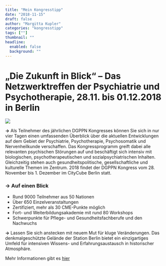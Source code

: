 ```yaml
---
title: "Mein Kongresstipp"
date: "2018-11-15"
draft: false
author: "Margitta Kupler"
categories: "kongresstipp"
tags: [""]
thumbnail: ""
headline:
  enabled: false
  background: ""
---
```


# „Die Zukunft in Blick“ – Das Netzwerktreffen der Psychiatrie und Psychotherapie, 28.11. bis 01.12.2018 in Berlin

<!--more-->

![](https://www.dgppnkongress.de/_Resources/Persistent/acbde6d3cb95da8535e150eac5fd576e4f8e889b/Motiv_2018_voss-phtography_gross-4484x1794-1150x460.jpg)

**→** Als Teilnehmer des jährlichen DGPPN Kongresses können Sie sich in nur
vier Tagen einen umfassenden Überblick über die aktuellen Entwicklungen auf
dem Gebiet der Psychiatrie, Psychotherapie, Psychosomatik und Nervenheilkunde
verschaffen. Das Kongressprogramm greift dabei alle relevanten psychischen
Störungen auf und beschäftigt sich intensiv mit biologischen,
psychotherapeutischen und sozialpsychiatrischen Inhalten. Gleichzeitig stehen
auch gesundheitspolitische, gesellschaftliche und kulturelle Themen im
Zentrum. 2018 findet der DGPPN Kongress vom 28. November bis 1. Dezember im
CityCube Berlin statt.

### **→** Auf einen Blick

  * Rund 9000 Teilnehmer aus 50 Nationen
  * Über 650 Einzelveranstaltungen
  * Zertifiziert, mehr als 30 CME-Punkte möglich
  * Fort- und Weiterbildungsakademie mit rund 80 Workshops
  * Schwerpunkte für Pflege- und Gesundheitsfachberufe und den Nachwuchs

**→** Lassen Sie sich anstecken mit neuem Mut für kluge Veränderungen. Das
denkmalgeschützte Gelände der Station Berlin bietet ein einzigartiges Umfeld
für intensiven Wissens- und Erfahrungsaustausch in historischer Atmosphäre.

Mehr Informationen gibt es [hier](https://www.dgppnkongress.de.html "DGPPN
Kongress")

##




